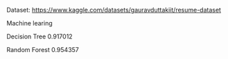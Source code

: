 Dataset: https://www.kaggle.com/datasets/gauravduttakiit/resume-dataset

Machine learing

Decision Tree	0.917012

Random Forest	0.954357

